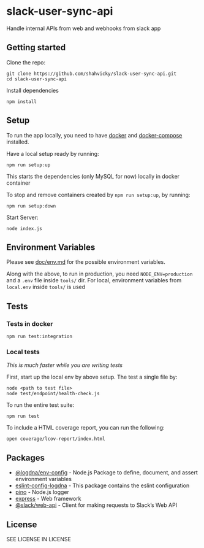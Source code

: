 # slack-user-sync-api #

Handle internal APIs from web and webhooks from slack app

## Getting started ##

Clone the repo:

```
git clone https://github.com/shahvicky/slack-user-sync-api.git
cd slack-user-sync-api
```

Install dependencies
```
npm install
```


## Setup ##

To run the app locally, you need to have [docker](https://docs.docker.com/engine/install/) and [docker-compose](https://docs.docker.com/compose/install/) installed.

Have a local setup ready by running:
```
npm run setup:up
```
This starts the dependencies (only MySQL for now) locally in docker container

To stop and remove containers created by `npm run setup:up`, by running:
```
npm run setup:down
```

Start Server:
```
node index.js
```

## Environment Variables ##

Please see [doc/env.md](doc/env.md) for the possible environment variables.

Along with the above, to run in production, you need `NODE_ENV=production` and a `.env` file inside `tools/` dir.
For local, environment variables from `local.env` inside `tools/` is used

## Tests ##

### Tests in docker

```
npm run test:integration
```
### Local tests ###

*This is much faster while you are writing tests*

First, start up the local env by above setup.
The test a single file by:
```
node <path to test file>
node test/endpoint/health-check.js
```
To run the entire test suite:
```
npm run test
```
To include a HTML coverage report, you can run the following:
```
open coverage/lcov-report/index.html
```

## Packages

- [@logdna/env-config](https://github.com/logdna/env-config-node) - Node.js Package to define, document, and assert environment variables
- [eslint-config-logdna](https://github.com/logdna/eslint-config-logdna) - This package contains the eslint configuration
- [pino](https://github.com/pinojs/pino) - Node.js logger
- [express](https://github.com/expressjs/express) - Web framework
- [@slack/web-api](https://github.com/SlackAPI/node-slack-sdk) - Client for making requests to Slack’s Web API


## License

SEE LICENSE IN LICENSE